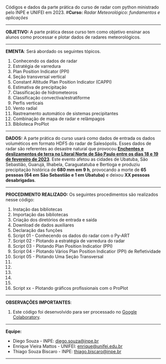 Códigos e dados da parte prática do curso de radar com python ministrado pelo INPE e UNIFEI em 2023. 
#**Curso:** *Radar Meteorológico: fundamentos e aplicações*

---

**OBJETIVO:** A parte prática desse curso tem como objetivo ensinar aos alunos como processar e plotar dados de radares meteorológicos.

---

**EMENTA**: Será abordado os seguintes tópicos.

1. Conhecendo os dados de radar
2. Estratégia de varredura
3. Plan Position Indicator (PPI)
4. Seção transversal vertical
5. Constant Altitude Plan Position Indicator (CAPPI)
6. Estimativa de precipitação
7. Classificação de hidrometeoros
8. Classificação convectiva/estratiforme
9. Perfis verticais
10. Vento radial
11. Rastreamento automático de sistemas precipitantes
12. Combinação de mapa de radar e relâmpagos
13. Biblioteca ProPlot
---

**DADOS:** A parte prática do curso usará como dados de entrada os dados voluméticos em formato HDF5 do radar de Salesópolis. Esses dados de radar são referentes ao desastre natural que provocou [**Enchentes e deslizamentos de terra no Litoral Norte de São Paulo entre os dias 18 e 19 de fevereiro de 2023**](https://pt.wikipedia.org/wiki/Enchentes_e_deslizamentos_de_terra_no_Litoral_Norte_de_S%C3%A3o_Paulo_em_2023). Este evento afetou as cidades de Ubatuba, São Sebastião, Guarujá, Ilhabela, Caraguatatuba e Bertioga e produziu precipitação histórica de **680 mm em 9 h**, provocando a morte de **65 pessoas (64 em São Sebastião e 1 em Ubatuba)** e deixou **XX pessoas desabrigadas**.

---

**PROCEDIMENTO REALIZADO:** Os seguintes procedimentos são realizados nesse código:
1. Instação das bibliotecas
2. Importação das bibliotecas
3. Criação dos diretórios de entrada e saída
4. Download de dados auxiliares
5. Declaração das funções
6. Script 01 - Conhecendo os dados do radar com o Py-ART
7. Script 02 - Plotando a estratégia de varredura do radar
8. Script 03 - Plotando Plan Position Indicatior (PPI)
9. Script 04 - Plotando Vários Plan Position Indicatior (PPI) de Refletividade
10. Script 05 - Plotando Uma Seção Transversal
11.
12.
13.
14.
15.
16. Script xx - Plotando gráficos profissionais com o ProPlot


---

**OBSERVAÇÕES IMPORTANTES**:
1. Este código foi desenvolvido para ser processado no [Google Colaboratory](https://colab.research.google.com/).

---

**Equipe:**
 - Diego Souza - INPE: diego.souza@inpe.br
 - Enrique Vieira Mattos - UNIFEI: enrique@unifei.edu.br
 - Thiago Souza Biscaro - INPE: thiago.biscaro@inpe.br

---
